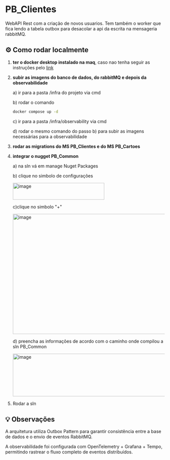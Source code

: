 # PB_Clientes

WebAPI Rest com a criação de novos usuarios. Tem também o worker que fica lendo a tabela outbox para desacolar a api da escrita na mensageria rabbitMQ.

## ⚙️ Como rodar localmente
 1. **ter o docker desktop instalado na maq**, caso nao tenha seguir as instruções pelo [link](https://www.docker.com/get-started/)
 2. **subir as imagens do banco de dados, do rabbitMQ e depois da observabilidade**

    a) ir para a pasta /infra do projeto via cmd

    b) rodar o comando
    ```cmd
    docker compose up -d
    ```

    c) ir para a pasta /infra/observability via cmd

    d) rodar o mesmo comando do passo b) para subir as imagens necessárias para a observabilidade

3. **rodar as migrations do MS PB_Clientes e do MS PB_Cartoes**
4. **integrar o nugget PB_Common**

   a) na sln vá em manage Nuget Packages

   b) clique no simbolo de configurações
   
   <img width="289" height="53" alt="image" src="https://github.com/user-attachments/assets/dde69034-efc2-4226-8654-105b9b3bcd43" />

   c)clique no simbolo "+"
   
   <img width="805" height="380" alt="image" src="https://github.com/user-attachments/assets/e3c1e5e3-0345-4fb1-8914-2d7d6d70a60a" />

   d) preencha as informações de acordo com o caminho onde compilou a sln PB_Common
   
   <img width="787" height="135" alt="image" src="https://github.com/user-attachments/assets/b7395555-f098-4a51-bc59-b535f900ca19" />

5. Rodar a sln

## 💡 Observações

A arquitetura utiliza Outbox Pattern para garantir consistência entre a base de dados e o envio de eventos RabbitMQ.

A observabilidade foi configurada com OpenTelemetry + Grafana + Tempo, permitindo rastrear o fluxo completo de eventos distribuídos.
